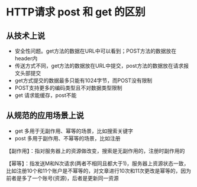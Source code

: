 # HTTP请求 post 和 get 的区别
## 从技术上说 
- 安全性问题。get方法的数据在URL中可以看到；POST方法的数据放在header内
- 传送方式不同，get方法的数据放在URL中提交，post方法的数据放在请求报文头部提交
- get方式提交的数据最多只能有1024字节，而POST没有限制
- POST支持更多的编码类型且不对数据类型限制
- get 请求能缓存，post不能

## 从规范的应用场景上说 
- get 多用于无副作用、幂等的场景，比如搜索关键字
- post 多用于副作用、不幂等的场景，比如注册

【副作用】：指对服务器上的资源做改变，搜索是无副作用的，注册时副作用的

【幂等】：指发送M和N次请求(两者不相同且都大于1)，服务器上资源状态一致，比如注册10个和11个账户是不幂等的，对文章进行10次和11次更改是幂等的，因为前者是多了一个账号(资源)，后者是更新同一资源